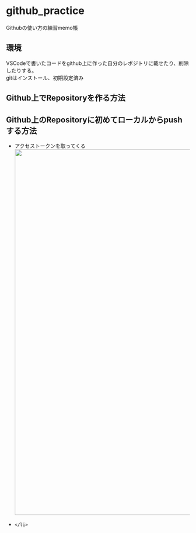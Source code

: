 # github_practice
Githubの使い方の練習memo帳
## 環境
VSCodeで書いたコードをgithub上に作った自分のレポジトリに載せたり、削除したりする。
<br>gitはインストール、初期設定済み

## Github上でRepositoryを作る方法
## Github上のRepositoryに初めてローカルからpushする方法
  <ul>
    <li>
      アクセストークンを取ってくる
      <img src="https://github.com/mickylan2367/github_practice/assets/83509964/f9767137-f8c6-4eb6-bd07-12bd44a94c09" width=1000>
    </li>
    <li>
      
    </li>
      
  </ul>
  <ul>
      
  </ul>
